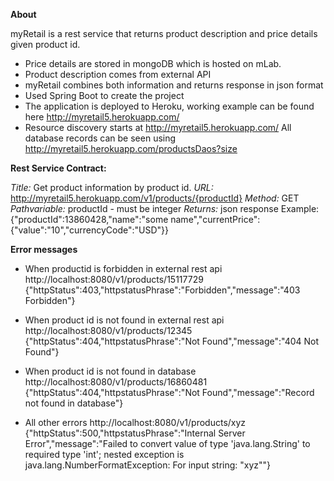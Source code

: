 **About**

myRetail is a rest service that returns product description and price details given product id.

 - Price details are stored in mongoDB which is hosted on mLab.
 - Product description comes from external API
 - myRetail combines both information and returns response in json format
 - Used Spring Boot to create the project
 - The application is deployed to Heroku, working example can be found here http://myretail5.herokuapp.com/
 - Resource discovery starts at http://myretail5.herokuapp.com/ 
All database records can be seen using
http://myretail5.herokuapp.com/productsDaos?size

**Rest Service Contract:**

*Title:* Get product information by product id.
*URL:* http://myretail5.herokuapp.com/v1/products/{productId}
*Method:* GET 
*Pathvariable:* productId - must be integer
 *Returns:* json response 
    Example:
{"productId":13860428,"name":"some name","currentPrice":{"value":"10","currencyCode":"USD"}}

**Error messages**

 - When productid is forbidden in external rest api
http://localhost:8080/v1/products/15117729
{"httpStatus":403,"httpstatusPhrase":"Forbidden","message":"403 Forbidden"}

 - When product id is not found in external rest api
http://localhost:8080/v1/products/12345 
{"httpStatus":404,"httpstatusPhrase":"Not Found","message":"404 Not Found"}

 - When product id is not found in database
http://localhost:8080/v1/products/16860481
{"httpStatus":404,"httpstatusPhrase":"Not Found","message":"Record not found in database"}

 - All other errors
http://localhost:8080/v1/products/xyz
{"httpStatus":500,"httpstatusPhrase":"Internal Server Error","message":"Failed to convert value of type 'java.lang.String' to required type 'int'; nested exception is java.lang.NumberFormatException: For input string: \"xyz\""}






